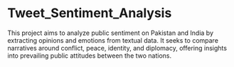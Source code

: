 # Tweet_Sentiment_Analysis
This project aims to analyze public sentiment on Pakistan and India by extracting opinions and emotions from textual data. It seeks to compare narratives around conflict, peace, identity, and diplomacy, offering insights into prevailing public attitudes between the two nations.
